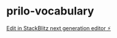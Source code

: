 # prilo-vocabulary

[Edit in StackBlitz next generation editor ⚡️](https://stackblitz.com/~/github.com/Timmy0x/prilo-vocabulary)